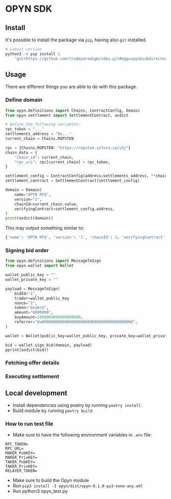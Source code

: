 # OPYN SDK

## Install

It's possible to install the package via `pip`,
having also `git` installed.

```bash
# Latest version
python3 -m pip install \
    "git+https://github.com/tradeparadigm/sdks.git#egg=opyn&subdirectory=opyn"
```

## Usage

There are different things you are able to do with this package.

### Define domain 

```python
from opyn.definitions import Chains, ContractConfig, Domain
from opyn.settlement import SettlementContract, asdict

# Define the following variables:
rpc_token = "..."
settlements_address = "0x..."
current_chain = Chains.ROPSTEN

rpc = {Chains.ROPSTEN: "https://ropsten.infura.io/v3/"}
chain_data = {
    "chain_id": current_chain,
    "rpc_uri": rpc[current_chain] + rpc_token,
}

settlement_config = ContractConfig(address=settlements_address, **chain_data)
settlement_contract = SettlementContract(settlement_config)

domain = Domain(
    name="OPYN RFQ",
    version="1",
    chainId=current_chain.value,
    verifyingContract=settlement_config.address,
)
print(asdict(domain))
```

This may output something similar to:
```python
{'name': 'OPYN RFQ', 'version': '1', 'chainId': 3, 'verifyingContract': '0x...'}
```

### Signing bid order

```python
from opyn.definitions import MessageToSign
from opyn.wallet import Wallet

wallet_public_key = ""
wallet_private_key = ""

payload = MessageToSign(
    bidId="1",
    trader=wallet_public_key
    nonce="1",
    token="0xabcd",
    amount="6000000",
    buyAmount=1000000000000000000,
    referrer="0x0000000000000000000000000000000000000000",
)

wallet = Wallet(public_key=wallet_public_key, private_key=wallet_private_key)

bid = wallet.sign_bid(domain, payload)
pprint(asdict(bid))
```

### Fetching offer details

### Executing settlement

## Local development

- Install dependencies using poetry by running `poetry install`
- Build module by running `poetry build`

### How to run test file

- Make sure to have the following environment variables in `.env` file:
```
RPC_TOKEN=
RPC_URL=
MAKER_PubKEY=
MAKER_PrivKEY=
TAKER_PubKEY=
TAKER_PrivKEY=
RELAYER_TOKEN=
```
- Make sure to build the Opyn module
- Run `pip3 install -I opyn/dist/opyn-0.1.0-py3-none-any.whl`
- Run python3 opyn_test.py

